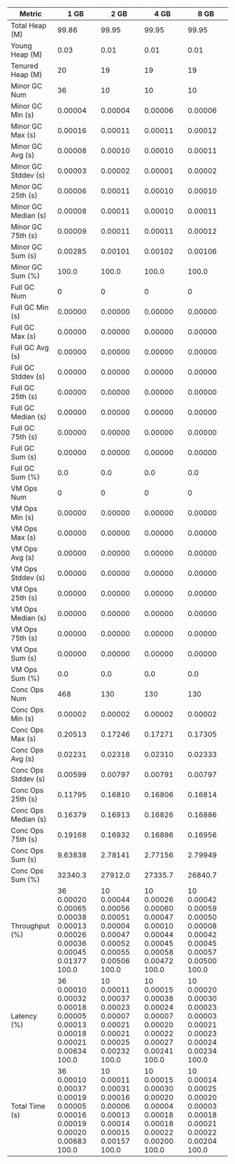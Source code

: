 | Metric | 1 GB | 2 GB | 4 GB | 8 GB |
|------|----|----|----|----|
| Total Heap (M) | 99.86 | 99.95 | 99.95 | 99.95 |
| Young Heap (M) | 0.03 | 0.01 | 0.01 | 0.01 |
| Tenured Heap (M) | 20 | 19 | 19 | 19 |
| Minor GC Num | 36 | 10 | 10 | 10 |
| Minor GC Min (s) | 0.00004 | 0.00004 | 0.00006 | 0.00006 |
| Minor GC Max (s) | 0.00016 | 0.00011 | 0.00011 | 0.00012 |
| Minor GC Avg (s) | 0.00008 | 0.00010 | 0.00010 | 0.00011 |
| Minor GC Stddev (s) | 0.00003 | 0.00002 | 0.00001 | 0.00002 |
| Minor GC 25th (s) | 0.00006 | 0.00011 | 0.00010 | 0.00010 |
| Minor GC Median (s) | 0.00008 | 0.00011 | 0.00010 | 0.00011 |
| Minor GC 75th (s) | 0.00009 | 0.00011 | 0.00011 | 0.00012 |
| Minor GC Sum (s) | 0.00285 | 0.00101 | 0.00102 | 0.00106 |
| Minor GC Sum (%) | 100.0 | 100.0 | 100.0 | 100.0 |
| Full GC Num | 0 | 0 | 0 | 0 |
| Full GC Min (s) | 0.00000 | 0.00000 | 0.00000 | 0.00000 |
| Full GC Max (s) | 0.00000 | 0.00000 | 0.00000 | 0.00000 |
| Full GC Avg (s) | 0.00000 | 0.00000 | 0.00000 | 0.00000 |
| Full GC Stddev (s) | 0.00000 | 0.00000 | 0.00000 | 0.00000 |
| Full GC 25th (s) | 0.00000 | 0.00000 | 0.00000 | 0.00000 |
| Full GC Median (s) | 0.00000 | 0.00000 | 0.00000 | 0.00000 |
| Full GC 75th (s) | 0.00000 | 0.00000 | 0.00000 | 0.00000 |
| Full GC Sum (s) | 0.00000 | 0.00000 | 0.00000 | 0.00000 |
| Full GC Sum (%) | 0.0 | 0.0 | 0.0 | 0.0 |
| VM Ops Num | 0 | 0 | 0 | 0 |
| VM Ops Min (s) | 0.00000 | 0.00000 | 0.00000 | 0.00000 |
| VM Ops Max (s) | 0.00000 | 0.00000 | 0.00000 | 0.00000 |
| VM Ops Avg (s) | 0.00000 | 0.00000 | 0.00000 | 0.00000 |
| VM Ops Stddev (s) | 0.00000 | 0.00000 | 0.00000 | 0.00000 |
| VM Ops 25th (s) | 0.00000 | 0.00000 | 0.00000 | 0.00000 |
| VM Ops Median (s) | 0.00000 | 0.00000 | 0.00000 | 0.00000 |
| VM Ops 75th (s) | 0.00000 | 0.00000 | 0.00000 | 0.00000 |
| VM Ops Sum (s) | 0.00000 | 0.00000 | 0.00000 | 0.00000 |
| VM Ops Sum (%) | 0.0 | 0.0 | 0.0 | 0.0 |
| Conc Ops Num | 468 | 130 | 130 | 130 |
| Conc Ops Min (s) | 0.00002 | 0.00002 | 0.00002 | 0.00002 |
| Conc Ops Max (s) | 0.20513 | 0.17246 | 0.17271 | 0.17305 |
| Conc Ops Avg (s) | 0.02231 | 0.02318 | 0.02310 | 0.02333 |
| Conc Ops Stddev (s) | 0.00599 | 0.00797 | 0.00791 | 0.00797 |
| Conc Ops 25th (s) | 0.11795 | 0.16810 | 0.16806 | 0.16814 |
| Conc Ops Median (s) | 0.16379 | 0.16913 | 0.16826 | 0.16886 |
| Conc Ops 75th (s) | 0.19168 | 0.16932 | 0.16896 | 0.16956 |
| Conc Ops Sum (s) | 9.63838 | 2.78141 | 2.77156 | 2.79949 |
| Conc Ops Sum (%) | 32340.3 | 27912.0 | 27335.7 | 26840.7 |
| Throughput (%) | 36	0.00020	0.00065	0.00038	0.00013	0.00026	0.00036	0.00045	0.01377	100.0 | 10	0.00044	0.00056	0.00051	0.00004	0.00047	0.00052	0.00055	0.00506	100.0 | 10	0.00026	0.00060	0.00047	0.00010	0.00044	0.00045	0.00058	0.00472	100.0 | 10	0.00042	0.00059	0.00050	0.00008	0.00042	0.00045	0.00057	0.00500	100.0 |
| Latency (%) | 36	0.00010	0.00032	0.00018	0.00005	0.00013	0.00018	0.00021	0.00634	100.0 | 10	0.00011	0.00037	0.00023	0.00007	0.00021	0.00021	0.00025	0.00232	100.0 | 10	0.00015	0.00038	0.00024	0.00007	0.00020	0.00022	0.00027	0.00241	100.0 | 10	0.00020	0.00030	0.00023	0.00003	0.00021	0.00023	0.00024	0.00234	100.0 |
| Total Time (s) | 36	0.00010	0.00037	0.00019	0.00005	0.00016	0.00019	0.00020	0.00683	100.0 | 10	0.00011	0.00031	0.00016	0.00006	0.00013	0.00014	0.00015	0.00157	100.0 | 10	0.00015	0.00030	0.00020	0.00004	0.00018	0.00018	0.00022	0.00200	100.0 | 10	0.00014	0.00025	0.00020	0.00003	0.00018	0.00021	0.00022	0.00204	100.0 |
